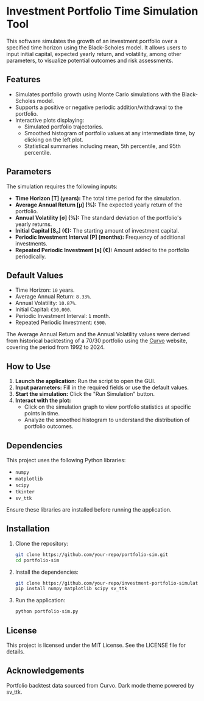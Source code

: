 # Investment Portfolio Time Simulation Tool

This software simulates the growth of an investment portfolio over a specified time horizon using the Black-Scholes model. It allows users to input initial capital, expected yearly return, and volatility, among other parameters, to visualize potential outcomes and risk assessments.

## Features

- Simulates portfolio growth using Monte Carlo simulations with the Black-Scholes model.
- Supports a positive or negative periodic addition/withdrawal to the portfolio.
- Interactive plots displaying:
  - Simulated portfolio trajectories.
  - Smoothed histogram of portfolio values at any intermediate time, by clicking on the left plot.
  - Statistical summaries including mean, 5th percentile, and 95th percentile.

## Parameters

The simulation requires the following inputs:
- **Time Horizon [T] (years):** The total time period for the simulation.
- **Average Annual Return [μ] (%):** The expected yearly return of the portfolio.
- **Annual Volatility [σ] (%):** The standard deviation of the portfolio's yearly returns.
- **Initial Capital [S₀] (€):** The starting amount of investment capital.
- **Periodic Investment Interval [P] (months):** Frequency of additional investments.
- **Repeated Periodic Investment [s] (€):** Amount added to the portfolio periodically.

## Default Values

- Time Horizon: `10` years.
- Average Annual Return: `8.33%`.
- Annual Volatility: `10.87%`.
- Initial Capital: `€30,000`.
- Periodic Investment Interval: `1` month.
- Repeated Periodic Investment: `€500`.

The Average Annual Return and the Annual Volatility values were derived from historical backtesting of a 70/30 portfolio using the [Curvo](https://curvo.eu/backtest/) website, covering the period from 1992 to 2024.

## How to Use

1. **Launch the application:** Run the script to open the GUI.
2. **Input parameters:** Fill in the required fields or use the default values.
3. **Start the simulation:** Click the "Run Simulation" button.
4. **Interact with the plot:** 
   - Click on the simulation graph to view portfolio statistics at specific points in time.
   - Analyze the smoothed histogram to understand the distribution of portfolio outcomes.

## Dependencies

This project uses the following Python libraries:
- `numpy`
- `matplotlib`
- `scipy`
- `tkinter`
- `sv_ttk`

Ensure these libraries are installed before running the application.

## Installation

1. Clone the repository:
   ```bash
   git clone https://github.com/your-repo/portfolio-sim.git
   cd portfolio-sim
2. Install the dependencies:
   ```bash
   git clone https://github.com/your-repo/investment-portfolio-simulation.git
   pip install numpy matplotlib scipy sv_ttk
3. Run the application:
   ```bash
   python portfolio-sim.py


## License
This project is licensed under the MIT License. See the LICENSE file for details.

## Acknowledgements
Portfolio backtest data sourced from Curvo.
Dark mode theme powered by sv_ttk.
